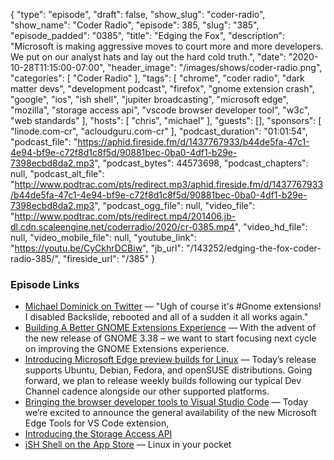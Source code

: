{
  "type": "episode",
  "draft": false,
  "show_slug": "coder-radio",
  "show_name": "Coder Radio",
  "episode": 385,
  "slug": "385",
  "episode_padded": "0385",
  "title": "Edging the Fox",
  "description": "Microsoft is making aggressive moves to court more and more developers. We put on our analyst hats and lay out the hard cold truth.",
  "date": "2020-10-28T11:15:00-07:00",
  "header_image": "/images/shows/coder-radio.png",
  "categories": [
    "Coder Radio"
  ],
  "tags": [
    "chrome",
    "coder radio",
    "dark matter devs",
    "development podcast",
    "firefox",
    "gnome extension crash",
    "google",
    "ios",
    "ish shell",
    "jupiter broadcasting",
    "microsoft edge",
    "mozilla",
    "storage access api",
    "vscode browser developer tool",
    "w3c",
    "web standards"
  ],
  "hosts": [
    "chris",
    "michael"
  ],
  "guests": [],
  "sponsors": [
    "linode.com-cr",
    "acloudguru.com-cr"
  ],
  "podcast_duration": "01:01:54",
  "podcast_file": "https://aphid.fireside.fm/d/1437767933/b44de5fa-47c1-4e94-bf9e-c72f8d1c8f5d/90881bec-0ba0-4df1-b29e-7398ecbd8da2.mp3",
  "podcast_bytes": 44573698,
  "podcast_chapters": null,
  "podcast_alt_file": "http://www.podtrac.com/pts/redirect.mp3/aphid.fireside.fm/d/1437767933/b44de5fa-47c1-4e94-bf9e-c72f8d1c8f5d/90881bec-0ba0-4df1-b29e-7398ecbd8da2.mp3",
  "podcast_ogg_file": null,
  "video_file": "http://www.podtrac.com/pts/redirect.mp4/201406.jb-dl.cdn.scaleengine.net/coderradio/2020/cr-0385.mp4",
  "video_hd_file": null,
  "video_mobile_file": null,
  "youtube_link": "https://youtu.be/CyCkhrDCBiw",
  "jb_url": "/143252/edging-the-fox-coder-radio-385/",
  "fireside_url": "/385"
}


### Episode Links

  * [Michael Dominick on Twitter](https://twitter.com/dominucco/status/1320516359114182657 "Michael Dominick on Twitter") — "Ugh of course it's #Gnome extensions! I disabled Backslide, rebooted and all of a sudden it all works again."
  * [Building A Better GNOME Extensions Experience](https://blogs.gnome.org/gnome-shell-extensions/ "Building A Better GNOME Extensions Experience") — With the advent of the new release of GNOME 3.38 – we want to start focusing next cycle on improving the GNOME Extensions experience.
  * [Introducing Microsoft Edge preview builds for Linux](https://blogs.windows.com/msedgedev/2020/10/20/microsoft-edge-dev-linux/ "Introducing Microsoft Edge preview builds for Linux") — Today’s release supports Ubuntu, Debian, Fedora, and openSUSE distributions. Going forward, we plan to release weekly builds following our typical Dev Channel cadence alongside our other supported platforms.
  * [Bringing the browser developer tools to Visual Studio Code](https://blogs.windows.com/msedgedev/2020/10/01/microsoft-edge-tools-vscode/ "Bringing the browser developer tools to Visual Studio Code") — Today we’re excited to announce the general availability of the new Microsoft Edge Tools for VS Code extension, 
  * [Introducing the Storage Access API](https://blogs.windows.com/msedgedev/2020/07/08/introducing-storage-access-api/ "Introducing the Storage Access API")
  * [‎iSH Shell on the App Store](https://apps.apple.com/us/app/ish-shell/id1436902243 "‎iSH Shell on the App Store") — Linux in your pocket


